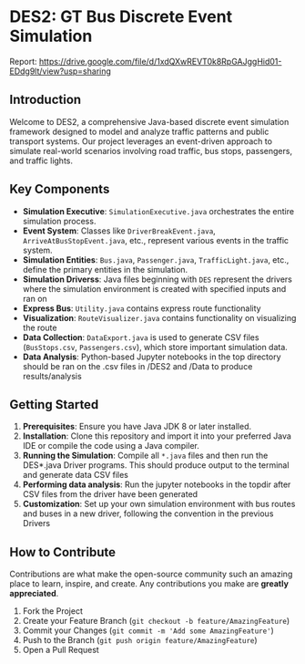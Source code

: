 
# DES2: GT Bus Discrete Event Simulation
Report: https://drive.google.com/file/d/1xdQXwREVT0k8RpGAJggHid01-EDdg9lt/view?usp=sharing
## Introduction
Welcome to DES2, a comprehensive Java-based discrete event simulation framework designed to model and analyze traffic patterns and public transport systems. Our project leverages an event-driven approach to simulate real-world scenarios involving road traffic, bus stops, passengers, and traffic lights.

## Key Components
- **Simulation Executive**: `SimulationExecutive.java` orchestrates the entire simulation process.
- **Event System**: Classes like `DriverBreakEvent.java`, `ArriveAtBusStopEvent.java`, etc., represent various events in the traffic system.
- **Simulation Entities**: `Bus.java`, `Passenger.java`, `TrafficLight.java`, etc., define the primary entities in the simulation.
- **Simulation Driverss**: Java files beginning with `DES` represent the drivers where the simulation environment is created with specified inputs and ran on
- **Express Bus**: `Utility.java` contains express route functionality
- **Visualization**: `RouteVisualizer.java` contains functionality on visualizing the route
- **Data Collection**: `DataExport.java` is used to generate CSV files (`BusStops.csv`, `Passengers.csv`), which store important simulation data.
- **Data Analysis**: Python-based Jupyter notebooks in the top directory should be ran on the .csv files in /DES2 and /Data to produce results/analysis

## Getting Started
1. **Prerequisites**: Ensure you have Java JDK 8 or later installed.
2. **Installation**: Clone this repository and import it into your preferred Java IDE or compile the code using a Java compiler.
3. **Running the Simulation**: Compile all `*.java` files and then run the DES*.java Driver programs. This should produce output to the terminal and generate data CSV files
4. **Performing data analysis**: Run the jupyter notebooks in the topdir after CSV files from the driver have been generated
5. **Customization**: Set up your own simulation environment with bus routes and buses in a new driver, following the convention in the previous Drivers

## How to Contribute
Contributions are what make the open-source community such an amazing place to learn, inspire, and create. Any contributions you make are **greatly appreciated**.
1. Fork the Project
2. Create your Feature Branch (`git checkout -b feature/AmazingFeature`)
3. Commit your Changes (`git commit -m 'Add some AmazingFeature'`)
4. Push to the Branch (`git push origin feature/AmazingFeature`)
5. Open a Pull Request





